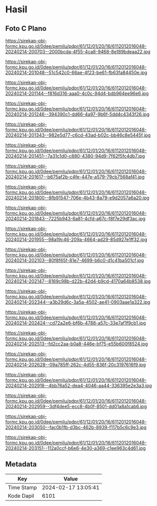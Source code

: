 # Hasil

## Foto C Plano

https://sirekap-obj-formc.kpu.go.id/0dee/pemilu/pdpr/61/12/01/20/16/6112012016048-20240214-200703--2000bcda-4f55-4ca8-9468-8e189bdeaa22.jpg

https://sirekap-obj-formc.kpu.go.id/0dee/pemilu/pdpr/61/12/01/20/16/6112012016048-20240214-201048--51c542c0-66ae-4f23-be61-fb63fa84450e.jpg

https://sirekap-obj-formc.kpu.go.id/0dee/pemilu/pdpr/61/12/01/20/16/6112012016048-20240214-201144--f816d316-aaa0-4c0c-94d4-bdb964ee96e6.jpg

https://sirekap-obj-formc.kpu.go.id/0dee/pemilu/pdpr/61/12/01/20/16/6112012016048-20240214-201246--394390c1-dd66-4a97-9b6f-5dd4c4343f26.jpg

https://sirekap-obj-formc.kpu.go.id/0dee/pemilu/pdpr/61/12/01/20/16/6112012016048-20240214-201343--982e5d77-c6cd-43ad-b02c-bb46c8e5445f.jpg

https://sirekap-obj-formc.kpu.go.id/0dee/pemilu/pdpr/61/12/01/20/16/6112012016048-20240214-201451--7a31c1d0-c880-4380-94d9-7f62f5fc4db7.jpg

https://sirekap-obj-formc.kpu.go.id/0dee/pemilu/pdpr/61/12/01/20/16/6112012016048-20240214-201617--b675af2b-c4fe-447e-a579-79cb7568af41.jpg

https://sirekap-obj-formc.kpu.go.id/0dee/pemilu/pdpr/61/12/01/20/16/6112012016048-20240214-201800--8fb91547-706e-4b43-8a79-e9d2057a6a20.jpg

https://sirekap-obj-formc.kpu.go.id/0dee/pemilu/pdpr/61/12/01/20/16/6112012016048-20240214-201843--7225b943-6a81-4cfd-a67c-f8f7e29df3ac.jpg

https://sirekap-obj-formc.kpu.go.id/0dee/pemilu/pdpr/61/12/01/20/16/6112012016048-20240214-201955--98a19c46-209a-4664-ad29-85d927e1ff32.jpg

https://sirekap-obj-formc.kpu.go.id/0dee/pemilu/pdpr/61/12/01/20/16/6112012016048-20240214-202103--80f8f65f-81e7-4699-b6c0-d1c41ba501cf.jpg

https://sirekap-obj-formc.kpu.go.id/0dee/pemilu/pdpr/61/12/01/20/16/6112012016048-20240214-202147--8169c98b-d22b-42d4-b9cd-4170a64b8538.jpg

https://sirekap-obj-formc.kpu.go.id/0dee/pemilu/pdpr/61/12/01/20/16/6112012016048-20240214-202344--a3b29d6c-3a5a-4502-ae41-0903aae1a322.jpg

https://sirekap-obj-formc.kpu.go.id/0dee/pemilu/pdpr/61/12/01/20/16/6112012016048-20240214-202424--cd72a2e6-bf6b-4788-a57c-33e7af1f9cb1.jpg

https://sirekap-obj-formc.kpu.go.id/0dee/pemilu/pdpr/61/12/01/20/16/6112012016048-20240214-202513--fd2cc2aa-b0a8-446e-bf75-e55b600f8524.jpg

https://sirekap-obj-formc.kpu.go.id/0dee/pemilu/pdpr/61/12/01/20/16/6112012016048-20240214-202628--09a785ff-262c-4d55-836f-20c3197616f9.jpg

https://sirekap-obj-formc.kpu.go.id/0dee/pemilu/pdpr/61/12/01/20/16/6112012016048-20240214-202918--4bb76a52-dea4-4046-aa44-336395e2e3a3.jpg

https://sirekap-obj-formc.kpu.go.id/0dee/pemilu/pdpr/61/12/01/20/16/6112012016048-20240214-202959--3df4dee5-ecc8-4b0f-8501-dd01a8a1cab6.jpg

https://sirekap-obj-formc.kpu.go.id/0dee/pemilu/pdpr/61/12/01/20/16/6112012016048-20240214-203050--fac0b1fb-d3bc-462b-8939-f117b5c6c9e3.jpg

https://sirekap-obj-formc.kpu.go.id/0dee/pemilu/pdpr/61/12/01/20/16/6112012016048-20240214-203151--112a0ccf-b6e6-4e30-a369-c1ee963c4d61.jpg


## Metadata

| Key        | Value               |
| ---------- | ------------------- |
| Time Stamp | 2024-02-17 13:05:41 |
| Kode Dapil | 6101                |



